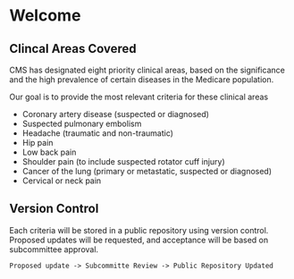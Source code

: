 # Welcome 



## Clincal Areas Covered

CMS has designated eight priority clinical areas, based on the
significance and the high prevalence of certain
diseases in the Medicare population.  

Our goal is to provide the most relevant criteria for these clinical areas


* Coronary artery disease (suspected or diagnosed)
* Suspected pulmonary embolism
* Headache (traumatic and non-traumatic)
* Hip pain
* Low back pain
* Shoulder pain (to include suspected rotator cuff injury)
* Cancer of the lung (primary or metastatic, suspected or diagnosed)
* Cervical or neck pain

## Version Control

Each criteria will be stored in a public repository using version control.
Proposed updates will be requested, and acceptance will be based on subcommittee
approval.

    Proposed update -> Subcommitte Review -> Public Repository Updated

